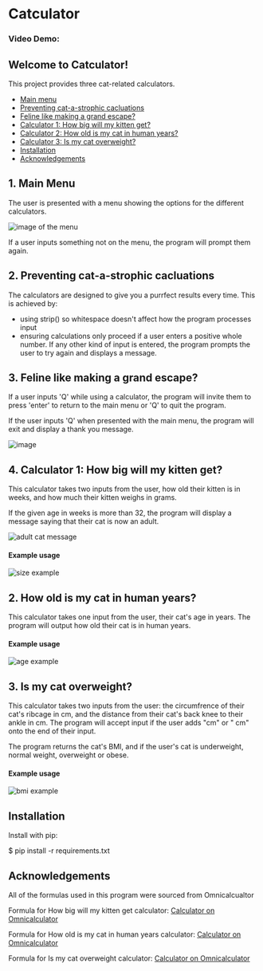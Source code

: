 # Catculator
### Video Demo: 

## __Welcome to Catculator!__

This project provides three cat-related calculators.
 
* [Main menu](#main-menu)  
* [Preventing cat-a-strophic cacluations](#errors)  
* [Feline like making a grand escape? ](#quit)  
* [Calculator 1: How big will my kitten get?](#size)     
* [Calculator 2: How old is my cat in human years?](#years)    
* [Calculator 3: Is my cat overweight?](#weight)
* [Installation](#requirements)   
* [Acknowledgements](#thanks)

<a name="main-menu"></a>
## __1. Main Menu__

The user is presented with a menu showing the options for the different calculators. 

![image of the menu](https://github.com/Ava-HW/CS50p-final-project/assets/126925721/31404501-b53b-462f-85cd-0f3a8902baac)

If a user inputs something not on the menu, the program will prompt them again. 

<a name="errors"></a>
## __2. Preventing cat-a-strophic cacluations__
The calculators are designed to give you a purrfect results every time. This is achieved by: 
* using strip() so whitespace doesn't affect how the program processes input
* ensuring calculations only proceed if a user enters a positive whole number. If any other kind of input is entered, the program prompts the user to try again and displays a message.  

<a name="quit"></a>
## __3. Feline like making a grand escape?__
If a user inputs 'Q' while using a calculator, the program will invite them to press 'enter' to return to the main menu or 'Q' to quit the program.    

If the user inputs 'Q' when presented with the main menu, the program will exit and display a thank you message. 

![image](https://github.com/Ava-HW/CS50p-final-project/assets/126925721/514f0d73-ee38-4691-81fe-4b633f3fcd6b)


<a name="size"></a>
## 4. Calculator 1: How big will my kitten get?

This calculator takes two inputs from the user, how old their kitten is in weeks, and how much their kitten weighs in grams. 

If the given age in weeks is more than 32, the program will display a message saying that their cat is now an adult. 

![adult cat message](https://github.com/Ava-HW/CS50p-final-project/assets/126925721/8394e604-2daa-45f1-a858-372e2791d14c)

#### Example usage

![size example](https://github.com/Ava-HW/CS50p-final-project/assets/126925721/6800bf92-cf5e-4104-818c-600a3977e60b)

<a name="years"></a>
## 2. How old is my cat in human years?

This calculator takes one input from the user, their cat's age in years. The program will output how old their cat is in human years. 

#### Example usage

![age example](https://github.com/Ava-HW/CS50p-final-project/assets/126925721/ef763a99-4138-4563-9800-e00e688937e1)

<a name="weight"></a>
## 3. Is my cat overweight?

This calculator takes two inputs from the user: the circumfrence of their cat's ribcage in cm, and the distance from their cat's back knee to their ankle in cm. The program will accept input if the user adds "cm" or " cm" onto the end of their input. 

The program returns the cat's BMI, and if the user's cat is underweight, normal weight, overweight or obese. 

#### Example usage

![bmi example](https://github.com/Ava-HW/CS50p-final-project/assets/126925721/7667c92a-e56a-4555-87cf-a3657a452d80)

<a name="requirements"></a>
## __Installation__

Install with pip:

$ pip install -r requirements.txt

<a name="thanks"></a>
## __Acknowledgements__

All of the formulas used in this program were sourced from Omnicalcualtor

Formula for How big will my kitten get calculator: [Calculator on Omnicalculator](https://www.omnicalculator.com/biology/how-big-will-my-cat-get)

Formula for How old is my cat in human years calculator: [Calculator on Omnicalculator](https://www.omnicalculator.com/biology/cat-age)

Formula for Is my cat overweight calculator: [Calculator on Omnicalculator](https://www.omnicalculator.com/biology/cat-bmi)







